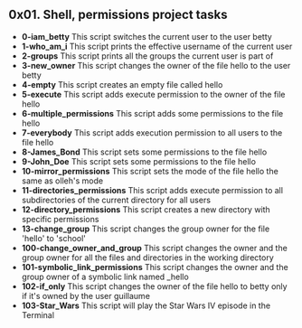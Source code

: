 ## 0x01. Shell, permissions project tasks
- **0-iam_betty**
This script switches the current user to the user betty
- **1-who_am_i**
This script prints the effective username of the current user
- **2-groups**
This script prints all the groups the current user is part of
- **3-new_owner**
This script changes the owner of the file hello to the user betty
- **4-empty**
This script creates an empty file called hello
- **5-execute**
This script adds execute permission to the owner of the file hello
- **6-multiple_permissions**
This script adds some permissions to the file hello
- **7-everybody**
This script adds execution permission to all users to the file hello
- **8-James_Bond**
This script sets some permissions to the file hello
- **9-John_Doe**
This script sets some permissions to the file hello
- **10-mirror_permissions**
This script sets the mode of the file hello the same as olleh's mode
- **11-directories_permissions**
This script adds execute permission to all subdirectories of the current directory for all users
- **12-directory_permissions**
This script creates a new directory with specific permissions
- **13-change_group**
This script changes the group owner for the file 'hello' to 'school'
- **100-change_owner_and_group**
This script changes the owner and the group owner for all the files and directories in the working directory
- **101-symbolic_link_permissions**
This script changes the owner and the group owner of a symbolic link named _hello
- **102-if_only**
This script changes the owner of the file hello to betty only if it's owned by the user guillaume
- **103-Star_Wars**
This script will play the Star Wars IV episode in the Terminal

